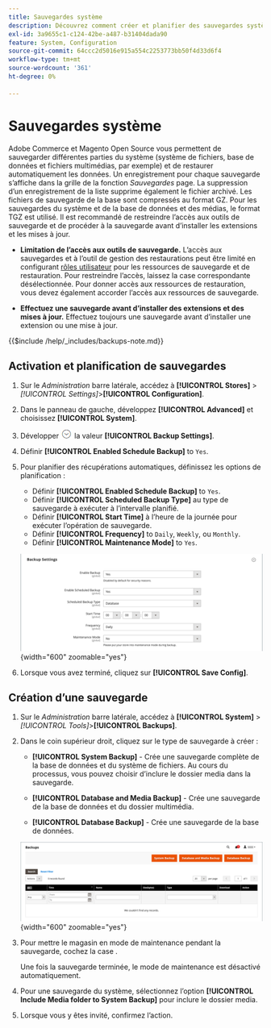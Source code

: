 ```yaml
---
title: Sauvegardes système
description: Découvrez comment créer et planifier des sauvegardes système, y compris le système de fichiers, la base de données et les fichiers multimédias.
exl-id: 3a9655c1-c124-42be-a487-b31404dada90
feature: System, Configuration
source-git-commit: 64ccc2d5016e915a554c2253773bb50f4d33d6f4
workflow-type: tm+mt
source-wordcount: '361'
ht-degree: 0%

---
```


# Sauvegardes système

Adobe Commerce et Magento Open Source vous permettent de sauvegarder différentes parties du système (système de fichiers, base de données et fichiers multimédias, par exemple) et de restaurer automatiquement les données. Un enregistrement pour chaque sauvegarde s’affiche dans la grille de la fonction _Sauvegardes_ page. La suppression d’un enregistrement de la liste supprime également le fichier archivé. Les fichiers de sauvegarde de la base sont compressés au format GZ. Pour les sauvegardes du système et de la base de données et des médias, le format TGZ est utilisé. Il est recommandé de restreindre l’accès aux outils de sauvegarde et de procéder à la sauvegarde avant d’installer les extensions et les mises à jour.

- **Limitation de l’accès aux outils de sauvegarde.** L’accès aux sauvegardes et à l’outil de gestion des restaurations peut être limité en configurant [rôles utilisateur](permissions-user-roles.md) pour les ressources de sauvegarde et de restauration. Pour restreindre l’accès, laissez la case correspondante désélectionnée. Pour donner accès aux ressources de restauration, vous devez également accorder l’accès aux ressources de sauvegarde.

- **Effectuez une sauvegarde avant d’installer des extensions et des mises à jour.** Effectuez toujours une sauvegarde avant d’installer une extension ou une mise à jour.

{{$include /help/_includes/backups-note.md}}

## Activation et planification de sauvegardes

1. Sur le _Administration_ barre latérale, accédez à **[!UICONTROL Stores]** > _[!UICONTROL Settings]_>**[!UICONTROL Configuration]**.

1. Dans le panneau de gauche, développez **[!UICONTROL Advanced]** et choisissez **[!UICONTROL System]**.

1. Développer ![Sélecteur d’extension](../assets/icon-display-expand.png) la valeur **[!UICONTROL Backup Settings]**.

1. Définir **[!UICONTROL Enabled Schedule Backup]** to `Yes`.

1. Pour planifier des récupérations automatiques, définissez les options de planification :

   - Définir **[!UICONTROL Enabled Schedule Backup]** to `Yes`.
   - Définir **[!UICONTROL Scheduled Backup Type]** au type de sauvegarde à exécuter à l’intervalle planifié.
   - Définir **[!UICONTROL Start Time]** à l’heure de la journée pour exécuter l’opération de sauvegarde.
   - Définir **[!UICONTROL Frequency]** to `Daily`, `Weekly`, ou `Monthly`.
   - Définir **[!UICONTROL Maintenance Mode]** to `Yes`.

   ![Configuration avancée - sauvegardes](../configuration-reference/advanced/assets/system-scheduled-backup-settings.png){width="600" zoomable="yes"}

1. Lorsque vous avez terminé, cliquez sur **[!UICONTROL Save Config]**.

## Création d’une sauvegarde

1. Sur le _Administration_ barre latérale, accédez à **[!UICONTROL System]** > _[!UICONTROL Tools]_>**[!UICONTROL Backups]**.

1. Dans le coin supérieur droit, cliquez sur le type de sauvegarde à créer :

   - **[!UICONTROL System Backup]** - Crée une sauvegarde complète de la base de données et du système de fichiers. Au cours du processus, vous pouvez choisir d’inclure le dossier media dans la sauvegarde.

   - **[!UICONTROL Database and Media Backup]** - Crée une sauvegarde de la base de données et du dossier multimédia.

   - **[!UICONTROL Database Backup]** - Crée une sauvegarde de la base de données.

   ![Outils système - sauvegardes](./assets/tools-backups.png){width="600" zoomable="yes"}

1. Pour mettre le magasin en mode de maintenance pendant la sauvegarde, cochez la case .

   Une fois la sauvegarde terminée, le mode de maintenance est désactivé automatiquement.

1. Pour une sauvegarde du système, sélectionnez l’option **[!UICONTROL Include Media folder to System Backup]** pour inclure le dossier media.

1. Lorsque vous y êtes invité, confirmez l’action.


